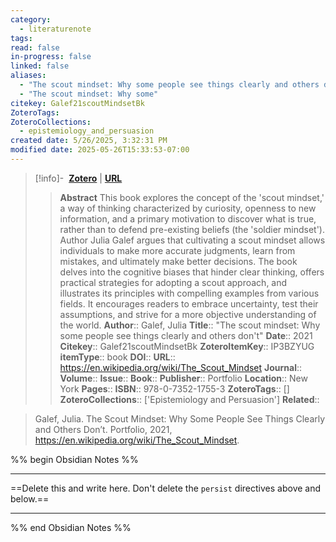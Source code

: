 ```yaml
---
category:
  - literaturenote
tags: 
read: false
in-progress: false
linked: false
aliases:
  - "The scout mindset: Why some people see things clearly and others don't"
  - "The scout mindset: Why some"
citekey: Galef21scoutMindsetBk
ZoteroTags: 
ZoteroCollections:
  - epistemiology_and_persuasion
created date: 5/26/2025, 3:32:31 PM
modified date: 2025-05-26T15:33:53-07:00
---
```


> [!info]- &nbsp;[**Zotero**](zotero://select/library/items/IP3BZYUG)  | [**URL**](https://en.wikipedia.org/wiki/The_Scout_Mindset)
>> **Abstract**
> This book explores the concept of the 'scout mindset,' a way of thinking characterized by curiosity, openness to new information, and a primary motivation to discover what is true, rather than to defend pre-existing beliefs (the 'soldier mindset'). Author Julia Galef argues that cultivating a scout mindset allows individuals to make more accurate judgments, learn from mistakes, and ultimately make better decisions. The book delves into the cognitive biases that hinder clear thinking, offers practical strategies for adopting a scout approach, and illustrates its principles with compelling examples from various fields. It encourages readers to embrace uncertainty, test their assumptions, and strive for a more objective understanding of the world.
> > **Author**:: Galef, Julia
> **Title**:: "The scout mindset: Why some people see things clearly and others don't"
> **Date**:: 2021
> **Citekey**:: Galef21scoutMindsetBk
> **ZoteroItemKey**:: IP3BZYUG
> **itemType**:: book
> **DOI**:: 
> **URL**:: https://en.wikipedia.org/wiki/The_Scout_Mindset
> **Journal**:: 
> **Volume**:: 
> **Issue**:: 
> **Book**:: 
> **Publisher**:: Portfolio
> **Location**:: New York
> **Pages**:: 
> **ISBN**:: 978-0-7352-1755-3
> **ZoteroTags**:: []
> **ZoteroCollections**:: ['Epistemiology and Persuasion']
> **Related**::

>  Galef, Julia. The Scout Mindset: Why Some People See Things Clearly and Others Don’t. Portfolio, 2021, https://en.wikipedia.org/wiki/The_Scout_Mindset.

%% begin Obsidian Notes %%
___
==Delete this and write here. Don't delete the `persist` directives above and below.==
___
%% end Obsidian Notes %%
